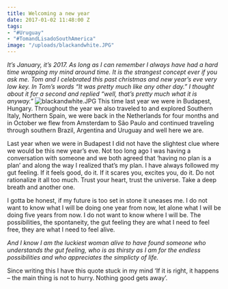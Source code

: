 ```yaml
---
title: Welcoming a new year
date: 2017-01-02 11:48:00 Z
tags:
- "#Uruguay"
- "#TomandLisadoSouthAmerica"
image: "/uploads/blackandwhite.JPG"
---
```


*It’s January, it’s 2017. As long as I can remember I always have had a hard time wrapping my mind around time. It is the strangest concept ever if you ask me. Tom and I celebrated this past christmas and new year’s eve very low key. In Tom’s words “It was pretty much like any other day.” I thought about it for a second and replied “well, that’s pretty much what it is anyway.”*
![blackandwhite.JPG](/uploads/blackandwhite.JPG)
This time last year we were in Budapest, Hungary. Throughout the year we also traveled to and explored Southern Italy, Northern Spain, we were back in the Netherlands for four months and in October we flew from Amsterdam to São Paulo and continued traveling through southern Brazil, Argentina and Uruguay and well here we are.

Last year when we were in Budapest I did not have the slightest clue where we would be this new year’s eve. Not too long ago I was having a conversation with someone and we both agreed that ‘having no plan is a plan’ and along the way I realized that’s my plan. I have always followed my gut feeling. If it feels good, do it. If it scares you, excites you, do it. Do not rationalize it all too much. Trust your heart, trust the universe. Take a deep breath and another one.

I gotta be honest, if my future is too set in stone it uneases me. I do not want to know what I will be doing one year from now, let alone what I will be doing five years from now. I do not want to know where I will be. The possibilities, the spontaneity, the gut feeling they are what I need to feel free, they are what I need to feel alive. 

*And I know I am the luckiest woman alive to have found someone who understands the gut feeling, who is as thirsty as I am for the endless possibilities and who appreciates the simplicty of life.* 

Since writing this I have this quote stuck in my mind ‘If it is right, it happens – the main thing is not to hurry. Nothing good gets away’. 